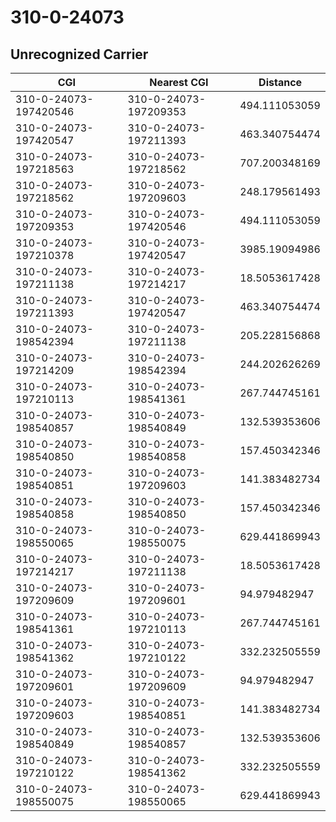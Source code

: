 # 310-0-24073
## Unrecognized Carrier


| CGI | Nearest CGI | Distance |
|-----|-------------|----------|
| 310-0-24073-197420546 | 310-0-24073-197209353 | 494.111053059 |
| 310-0-24073-197420547 | 310-0-24073-197211393 | 463.340754474 |
| 310-0-24073-197218563 | 310-0-24073-197218562 | 707.200348169 |
| 310-0-24073-197218562 | 310-0-24073-197209603 | 248.179561493 |
| 310-0-24073-197209353 | 310-0-24073-197420546 | 494.111053059 |
| 310-0-24073-197210378 | 310-0-24073-197420547 | 3985.19094986 |
| 310-0-24073-197211138 | 310-0-24073-197214217 | 18.5053617428 |
| 310-0-24073-197211393 | 310-0-24073-197420547 | 463.340754474 |
| 310-0-24073-198542394 | 310-0-24073-197211138 | 205.228156868 |
| 310-0-24073-197214209 | 310-0-24073-198542394 | 244.202626269 |
| 310-0-24073-197210113 | 310-0-24073-198541361 | 267.744745161 |
| 310-0-24073-198540857 | 310-0-24073-198540849 | 132.539353606 |
| 310-0-24073-198540850 | 310-0-24073-198540858 | 157.450342346 |
| 310-0-24073-198540851 | 310-0-24073-197209603 | 141.383482734 |
| 310-0-24073-198540858 | 310-0-24073-198540850 | 157.450342346 |
| 310-0-24073-198550065 | 310-0-24073-198550075 | 629.441869943 |
| 310-0-24073-197214217 | 310-0-24073-197211138 | 18.5053617428 |
| 310-0-24073-197209609 | 310-0-24073-197209601 | 94.979482947 |
| 310-0-24073-198541361 | 310-0-24073-197210113 | 267.744745161 |
| 310-0-24073-198541362 | 310-0-24073-197210122 | 332.232505559 |
| 310-0-24073-197209601 | 310-0-24073-197209609 | 94.979482947 |
| 310-0-24073-197209603 | 310-0-24073-198540851 | 141.383482734 |
| 310-0-24073-198540849 | 310-0-24073-198540857 | 132.539353606 |
| 310-0-24073-197210122 | 310-0-24073-198541362 | 332.232505559 |
| 310-0-24073-198550075 | 310-0-24073-198550065 | 629.441869943 |
